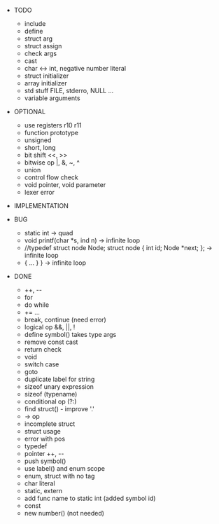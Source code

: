* TODO
  - include
  - define
  - struct arg
  - struct assign
  - check args
  - cast
  - char <-> int, negative number literal
  - struct initializer
  - array initializer
  - std stuff FILE, stderro, NULL ...
  - variable arguments

* OPTIONAL
  - use registers r10 r11
  - function prototype
  - unsigned
  - short, long
  - bit shift <<, >>
  - bitwise op |, &, ~, ^
  - union
  - control flow check
  - void pointer, void parameter
  - lexer error

* IMPLEMENTATION

* BUG
  - static int -> quad
  - void printf(char *s, ind n) -> infinite loop
  - //typedef struct node Node;
    struct node {
        int id;
        Node *next;
    };
    -> infinite loop
  - { ...  } } -> infinite loop

* DONE
  - ++, --
  - for
  - do while
  - += ...
  - break, continue (need error)
  - logical op &&, ||, !
  - define symbol() takes type args
  - remove const cast
  - return check
  - void
  - switch case
  - goto
  - duplicate label for string
  - sizeof unary expression
  - sizeof (typename)
  - conditional op (?:)
  - find struct() - improve '.'
  - -> op
  - incomplete struct
  - struct usage
  - error with pos
  - typedef
  - pointer ++, --
  - push symbol()
  - use label() and enum scope
  - enum, struct with no tag
  - char literal
  - static, extern
  - add func name to static int (added symbol id)
  - const
  - new number() (not needed)
